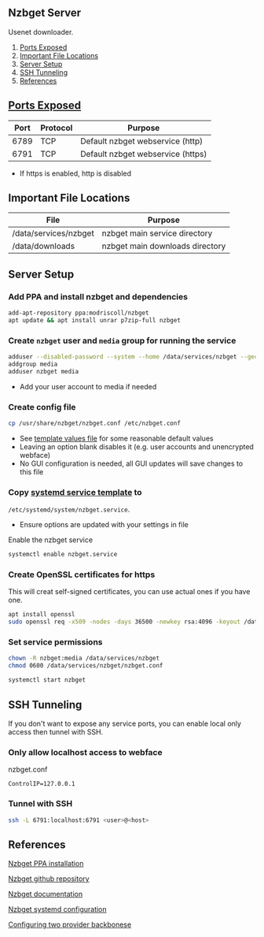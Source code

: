 Nzbget Server
-------------
Usenet downloader.

1. [Ports Exposed](#ports-exposed)
2. [Important File Locations](#important-file-locations)
3. [Server Setup](#server-setup)
4. [SSH Tunneling](#ssh-tunneling)
5. [References](#references)

[Ports Exposed][1]
------------------

| Port | Protocol | Purpose                           |
|------|----------|-----------------------------------|
| 6789 | TCP      | Default nzbget webservice (http)  |
| 6791 | TCP      | Default nzbget webservice (https) |
 * If https is enabled, http is disabled

Important File Locations
------------------------

| File                  | Purpose                         |
|-----------------------|---------------------------------|
| /data/services/nzbget | nzbget main service directory   |
| /data/downloads       | nzbget main downloads directory |

Server Setup
------------

### Add PPA and install nzbget and dependencies
```bash
add-apt-repository ppa:modriscoll/nzbget
apt update && apt install unrar p7zip-full nzbget
```

### Create `nzbget` user and `media` group for running the service
```bash
adduser --disabled-password --system --home /data/services/nzbget --gecos "nzbget" --group nzbget
addgroup media
adduser nzbget media
```
 * Add your user account to media if needed

### Create config file
```bash
cp /usr/share/nzbget/nzbget.conf /etc/nzbget.conf
```
 * See [template values file](nzbget.conf) for some reasonable default values
 * Leaving an option blank disables it (e.g. user accounts and unencrypted
   webface)
 * No GUI configuration is needed, all GUI updates will save changes to this
   file

### Copy [systemd service template](nzbget.service) to
`/etc/systemd/system/nzbget.service`.
 * Ensure options are updated with your settings in file

Enable the nzbget service
```bash
systemctl enable nzbget.service
```

### Create OpenSSL certificates for https
This will creat self-signed certificates, you can use actual ones if you have
one.

```bash
apt install openssl
sudo openssl req -x509 -nodes -days 36500 -newkey rsa:4096 -keyout /data/services/nzbget/nzbget.key -out /data/services/nzbget/nzbget.crt
```

### Set service permissions

```bash
chown -R nzbget:media /data/services/nzbget
chmod 0600 /data/services/nzbget/nzbget.conf
```

```bash
systemctl start nzbget
```

SSH Tunneling
-------------
If you don't want to expose any service ports, you can enable local only access
then tunnel with SSH.

### Only allow localhost access to webface

nzbget.conf
```
ControlIP=127.0.0.1
```

### Tunnel with SSH

```bash
ssh -L 6791:localhost:6791 <user>@<host>
```

References
----------
[Nzbget PPA installation][1]

[Nzbget github repository][2]

[Nzbget documentation][3]

[Nzbget systemd configuration][4]

[Configuring two provider backbonese][5]

[1]: https://launchpad.net/~modriscoll/+archive/ubuntu/nzbget
[2]: https://github.com/nzbget/nzbget
[3]: https://github.com/nzbget/nzbget/wiki
[4]: http://www.htpcguides.com/install-latest-nzbget-on-ubuntu-15-x-with-easy-updates/
[5]: https://nzbgeek.info/showthread.php?tid=6720
